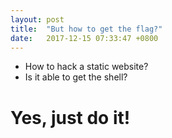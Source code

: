 ```yaml
---
layout: post
title:  "But how to get the flag?"
date:   2017-12-15 07:33:47 +0800
---
```


- How to hack a static website?
- Is it able to get the shell?


# Yes, just do it!

